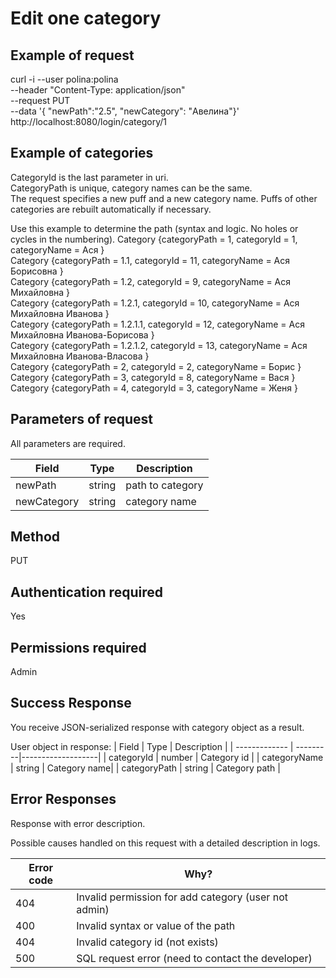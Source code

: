# Edit one category

## Example of request
curl -i --user polina:polina \
--header "Content-Type: application/json"   \
--request PUT   \
--data '{ "newPath":"2.5", "newCategory": "Авелина"}' \
http://localhost:8080/login/category/1


## Example of categories
 
CategoryId is the last parameter in uri.  
CategoryPath is unique, category names can be the same.  
The request specifies a new puff and a new category name. Puffs of other categories are rebuilt automatically if necessary.

Use this example to determine the path (syntax and logic. No holes or cycles in the numbering).
Category {categoryPath = 1, categoryId = 1, categoryName = Ася }   
Category {categoryPath = 1.1, categoryId = 11, categoryName = Ася Борисовна }   
Category {categoryPath = 1.2, categoryId = 9, categoryName = Ася Михайловна }   
Category {categoryPath = 1.2.1, categoryId = 10, categoryName = Ася Михайловна Иванова }   
Category {categoryPath = 1.2.1.1, categoryId = 12, categoryName = Ася Михайловна Иванова-Борисова }   
Category {categoryPath = 1.2.1.2, categoryId = 13, categoryName = Ася Михайловна Иванова-Власова }  
Category {categoryPath = 2, categoryId = 2, categoryName = Борис  }  
Category {categoryPath = 3, categoryId = 8, categoryName = Вася }   
Category {categoryPath = 4, categoryId = 3, categoryName = Женя  }   


## Parameters of request 

All parameters are required.

| Field         | Type 	   | Description       |
| ------------- | ---------|-------------------|
| newPath | string | path to category |
| newCategory	| string | category name |



## Method 
PUT

## Authentication required 
Yes

## Permissions required 
Admin

## Success Response

You receive JSON-serialized response with category object as a result.

User object in response: 
| Field         | Type 	   | Description       |
| ------------- | ---------|-------------------|
| categoryId | number | Category id |
| categoryName | string | Category name|
| categoryPath	 | string | Category path |



## Error Responses

Response with error description. 

Possible causes handled on this request with a detailed description in logs. 

| Error code          | Why?                                                                |
| ----------------- | ------------------------------------------------------------------ |
| 404 | Invalid permission for add category (user not admin)|
| 400 | Invalid syntax or value of the path |
| 404 | Invalid category id (not exists) |
| 500 | SQL request error (need to contact the developer) |





